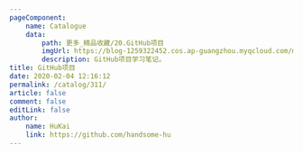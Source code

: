 ```yaml
---
pageComponent:
    name: Catalogue
    data:
        path: 更多_精品收藏/20.GitHub项目
        imgUrl: https://blog-1259322452.cos.ap-guangzhou.myqcloud.com/my/catalog.png
        description: GitHub项目学习笔记。
title: GitHub项目
date: 2020-02-04 12:16:12
permalink: /catalog/311/
article: false
comment: false
editLink: false
author:
    name: HuKai
    link: https://github.com/handsome-hu
---
```

